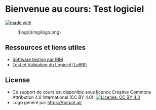 # Bienvenue au cours: Test logiciel

[![made with](https://img.shields.io/badge/made%20with-mkdocs%20material-yellowgreen)](https://squidfunk.github.io/mkdocs-material/)

<figure markdown>
  ![logo](img/logo.png)
</figure>

## Ressources et liens utiles

-   [Software testing par IBM](https://www.ibm.com/fr-fr/topics/software-testing)
-   [Test et Validation du Logiciel (LaBRI)](https://dept-info.labri.fr/~felix/Annee2008-09/S4/McInfo4_ASR%20Tests/1.pdf)

## License

-   Ce support de cours est disponible sous licence Creative Commons Attribution 4.0 International (CC BY 4.0): [![License: CC BY 4.0](https://img.shields.io/badge/License-CC_BY_4.0-lightgrey.svg)](https://creativecommons.org/licenses/by/4.0/)
-   Logo généré par https://hotpot.ai/
